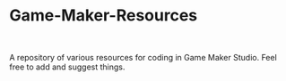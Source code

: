 # Game-Maker-Resources

<br>

A repository of various resources for coding in Game Maker Studio. Feel free to add and suggest things. 

